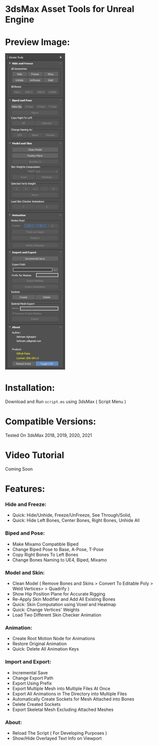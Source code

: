 # 3dsMax Asset Tools for Unreal Engine

# Preview Image:
![Preview](doc/assets/2020-05-15_11-18-23.png)

# Installation:
Download and Run `script.ms` using 3dsMax ( Script Menu )

# Compatible Versions:
Tested On 3dsMax 2018, 2019, 2020, 2021

# Video Tutorial
Coming Soon

# Features:
### Hide and Freeze:
- Quick: Hide/Unhide, Freeze/UnFreeze, See Through/Solid,
- Quick: Hide Left Bones, Center Bones, Right Bones, Unhide All

### Biped and Pose:
- Make Mixamo Compatible Biped
- Change Biped Pose to Base, A-Pose, T-Pose
- Copy Right Bones To Left Bones
- Change Bones Naming to UE4, Biped, Mixamo

### Model and Skin:
- Clean Model ( Remove Bones and Skins > Convert To Editable Poly > Weld Vertices> > Quadrify )
- Show Hip Position Plane for Accurate Rigging
- Re-Apply Skin Modifier and Add All Existing Bones
- Quick: Skin Computation using Voxel and Heatmap
- Quick: Change Vertices' Weights
- Load Two Different Skin Checker Animation

### Animation:
- Create Root Motion Node for Animations
- Restore Original Animation
- Quick: Delete All Animation Keys

### Import and Export:
- Incremental Save
- Change Export Path
- Export Using Prefix
- Export Multiple Mesh into Multiple Files At Once
- Export All Animations in The Directory into Multiple Files
- Automatically Create Sockets for Mesh Attached into Bones
- Delete Created Sockets
- Export Skeletal Mesh Excluding Attached Meshes

### About:
- Reload The Script ( For Developing Purposes )
- Show/Hide Overlayed Text Info on Viewport
